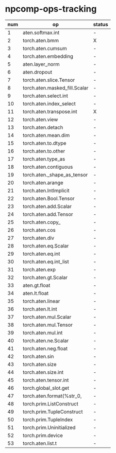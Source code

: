 # npcomp-ops-tracking

num | op | status
------------- | ------------- | -------------
1  | aten.softmax.int | -
2  | torch.aten.bmm | X 
3  | torch.aten.cumsum | -
4  | torch.aten.embedding | -
5  | aten.layer_norm | -
6  | aten.dropout | -
7  | torch.aten.slice.Tensor | -
8  | torch.aten.masked_fill.Scalar | -
9  | torch.aten.select.int | -
10 | torch.aten.index_select | -
11 | torch.aten.transpose.int | X 
12 | torch.aten.view | -
13 | torch.aten.detach | -
14 | torch.aten.mean.dim | -
15 | torch.aten.to.dtype | -
16 | torch.aten.to.other | -
17 | torch.aten.type_as | -
18 | torch.aten.contiguous | -
19 | torch.aten._shape_as_tensor | -
20 | torch.aten.arange | -
21 | torch.aten.IntImplicit | -
22 | torch.aten.Bool.Tensor | -
23 | torch.aten.add.Scalar | -
24 | torch.aten.add.Tensor | -
25 | torch.aten.copy_ | -
26 | torch.aten.cos | -
27 | torch.aten.div | -
28 | torch.aten.eq.Scalar | -
29 | torch.aten.eq.int | -
30 | torch.aten.eq.int_list | -
31 | torch.aten.exp | -
32 | torch.aten.gt.Scalar | -
33 | aten.gt.float | -
34 | aten.lt.float | -
35 | torch.aten.linear | -
36 | torch.aten.lt.int | -
37 | torch.aten.mul.Scalar | -
38 | torch.aten.mul.Tensor | -
39 | torch.aten.mul.int | -
40 | torch.aten.ne.Scalar | -
41 | torch.aten.neg.float | -
42 | torch.aten.sin | -
43 | torch.aten.size | -
44 | torch.aten.size.int | -
45 | torch.aten.tensor.int | -
46 | torch.global_slot.get | -
47 | torch.aten.format(%str_0, | -
48 | torch.prim.ListConstruct | -
49 | torch.prim.TupleConstruct | -
50 | torch.prim.TupleIndex | -
51 | torch.prim.Uninitialized | -
52 | torch.prim.device | -
53 | torch.aten.list.t | -